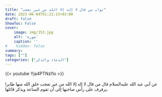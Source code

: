 ```yaml
---
title: "ثواب من قال لا إله إلا الله من غير تعجب"
date: 2023-06-04T01:21:13+03:00
draft: false
ShowToc: False
cover:
    image: img/153.jpg
    alt: 'صورة'
    caption: ''
#    hidden: false
summary: 
tags: [""]
categories: ["الدعاء والذكر"]
---
```

{{< youtube Yja4PTNzI1o >}}  
 <br>
عن أبي عبد الله عليه‌السلام قال من قال لا إله إلا الله من غير تعجب خلق الله منها
طايرا يرفرف على رأس صاحبها إلى أن تقوم الساعة ويذكر قائلها.

